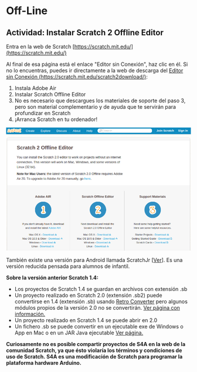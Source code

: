 
# Off-Line

## Actividad: Instalar Scratch 2 Offline Editor

Entra en la web de Scratch [https://scratch.mit.edu/](https://scratch.mit.edu/)

Al final de esa página está el enlace "Editor sin Conexión", haz clic en él. Si no lo encuentras, puedes ir directamente a la web de descarga del [Editor sin Conexión (https://scratch.mit.edu/scratch2download/)](https://scratch.mit.edu/scratch2download/): 

1. Instala Adobe Air
1. Instalar Scratch Offline Editor
1. No es necesario que descargues los materiales de soporte del paso 3, pero son material complementario y de ayuda que te servirán para profundizar en Scratch
1. ¡Arranca Scratch en tu ordenador!

![](img/Seleccion_006.png)

También existe una versión para Android llamada ScratchJr [[Ver](https://play.google.com/store/apps/details?id=org.scratchjr.android)]. Es una versión reducida pensada para alumnos de infantil.

**Sobre la versión anterior Scratch 1.4:**

- Los proyectos de Scratch 1.4 se guardan en archivos con extensión .sb 
- Un proyecto realizado en Scratch 2.0 (extensión .sb2) puede convertirse en 1.4 (extensión .sb) usando [Retro Converter](http://kurt.herokuapp.com/20to14) pero algunos módulos propios de la versión 2.0 no se convertirán. [Ver página con información.](http://wiki.scratch.mit.edu/wiki/Porting_Scratch_Projects)
- Un proyecto realizado en Scratch 1.4 se puede abrir en 2.0
- Un fichero .sb se puede convertir en un ejecutable exe de Windows o App en Mac o en un JAR Java ejecutable [Ver página.](http://wiki.scratch.mit.edu/wiki/Porting_Scratch_Projects)

**Curiosamente no es posible compartir proyectos de S4A en la web de la comunidad Scratch, ya que ésto violaría los términos y condiciones de uso de Scratch. S4A es una modificación de Scratch para programar la plataforma hardware Arduino.**

